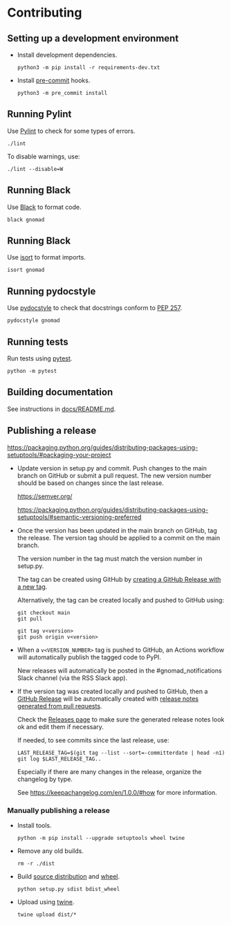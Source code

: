# Contributing

## Setting up a development environment

- Install development dependencies.

  ```
  python3 -m pip install -r requirements-dev.txt
  ```

- Install [pre-commit](https://pre-commit.com/) hooks.

  ```
  python3 -m pre_commit install
  ```

## Running Pylint

Use [Pylint](https://www.pylint.org/) to check for some types of errors.

```
./lint
```

To disable warnings, use:

```
./lint --disable=W
```

## Running Black

Use [Black](https://black.readthedocs.io/) to format code.

```
black gnomad
```
## Running Black

Use [isort](https://pycqa.github.io/isort/) to format imports.

```
isort gnomad
```

## Running pydocstyle

Use [pydocstyle](https://www.pydocstyle.org/) to check that docstrings conform to [PEP 257](https://www.python.org/dev/peps/pep-0257/).

```
pydocstyle gnomad
```

## Running tests

Run tests using [pytest](https://docs.pytest.org/en/stable/).

```
python -m pytest
```

## Building documentation

See instructions in [docs/README.md](./docs/README.md).

## Publishing a release

https://packaging.python.org/guides/distributing-packages-using-setuptools/#packaging-your-project

- Update version in setup.py and commit.
  Push changes to the main branch on GitHub or submit a pull request.
  The new version number should be based on changes since the last release.

  https://semver.org/

  https://packaging.python.org/guides/distributing-packages-using-setuptools/#semantic-versioning-preferred

- Once the version has been updated in the main branch on GitHub, tag the release.
  The version tag should be applied to a commit on the main branch.

  The version number in the tag must match the version number in setup.py.

  The tag can be created using GitHub by [creating a GitHub Release with a new tag](https://docs.github.com/en/repositories/releasing-projects-on-github/managing-releases-in-a-repository#creating-a-release).

  Alternatively, the tag can be created locally and pushed to GitHub using:

  ```
  git checkout main
  git pull

  git tag v<version>
  git push origin v<version>
  ```

- When a `v<VERSION_NUMBER>` tag is pushed to GitHub, an Actions workflow will automatically publish the tagged code to PyPI.

  New releases will automatically be posted in the #gnomad_notifications Slack channel (via the RSS Slack app).

- If the version tag was created locally and pushed to GitHub, then a [GitHub Release](https://docs.github.com/en/repositories/releasing-projects-on-github/about-releases) will be automatically created with
  [release notes generated from pull requests](https://docs.github.com/en/repositories/releasing-projects-on-github/automatically-generated-release-notes).

  Check the [Releases page](https://github.com/broadinstitute/gnomad_methods/releases) to make sure the generated release notes look ok
  and edit them if necessary.

  If needed, to see commits since the last release, use:

  ```
  LAST_RELEASE_TAG=$(git tag --list --sort=-committerdate | head -n1)
  git log $LAST_RELEASE_TAG..
  ```

  Especially if there are many changes in the release, organize the changelog by type.

  See https://keepachangelog.com/en/1.0.0/#how for more information.

### Manually publishing a release

- Install tools.

  ```
  python -m pip install --upgrade setuptools wheel twine
  ```

- Remove any old builds.

  ```
  rm -r ./dist
  ```

- Build [source distribution](https://packaging.python.org/guides/distributing-packages-using-setuptools/#source-distributions)
  and [wheel](https://packaging.python.org/guides/distributing-packages-using-setuptools/#wheels).

  ```
  python setup.py sdist bdist_wheel
  ```

- Upload using [twine](https://pypi.org/project/twine/).

  ```
  twine upload dist/*
  ```
